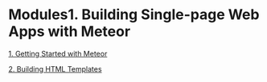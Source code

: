 # Modules1. Building Single-page Web Apps with Meteor
[1. Getting Started with Meteor](modules1_chap1.md)

[2. Building HTML Templates](modules1_chap2.md)


